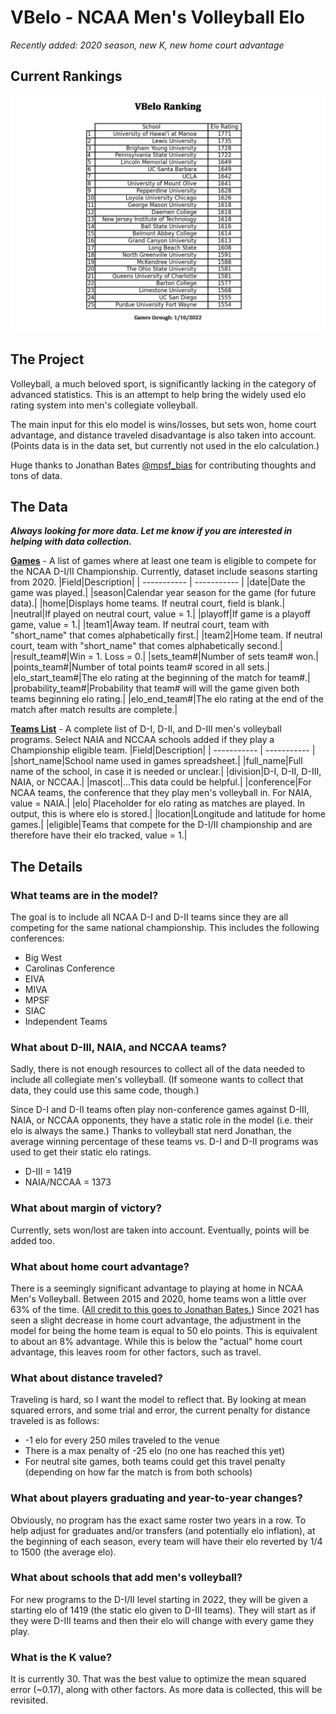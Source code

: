 # VBelo - NCAA Men's Volleyball Elo

*Recently added: 2020 season, new K, new home court advantage*

## Current Rankings
![Up to date top 25 list](/outputs/elo_top_25.jpg)

## The Project
Volleyball, a much beloved sport, is significantly lacking in the category of advanced statistics. This is an attempt to help bring the widely used elo rating system into men's collegiate volleyball.

The main input for this elo model is wins/losses, but sets won, home court advantage, and distance traveled disadvantage is also taken into account. (Points data is in the data set, but currently not used in the elo calculation.)

Huge thanks to Jonathan Bates [@mpsf_bias](http://www.twitter.com/mpsf_bias) for contributing thoughts and tons of data.

## The Data
***Always looking for more data. Let me know if you are interested in helping with data collection.***

**[Games](inputs/games.csv)** - A list of games where at least one team is eligible to compete for the NCAA D-I/II Championship. Currently, dataset include seasons starting from 2020.
|Field|Description|
| ----------- | ----------- |
|date|Date the game was played.|
|season|Calendar year season for the game (for future data).|
|home|Displays home teams. If neutral court, field is blank.|
|neutral|If played on neutral court, value = 1.|
|playoff|If game is a playoff game, value = 1.|
|team1|Away team. If neutral court, team with "short_name" that comes alphabetically first.|
|team2|Home team. If neutral court, team with "short_name" that comes alphabetically second.|
|result_team#|Win = 1. Loss = 0.|
|sets_team#|Number of sets team# won.|
|points_team#|Number of total points team# scored in all sets.|
|elo_start_team#|The elo rating at the beginning of the match for team#.|
|probability_team#|Probability that team# will will the game given both teams beginning elo rating.|
|elo_end_team#|The elo rating at the end of the match after match results are complete.|

**[Teams List](inputs/teams.csv)** - A complete list of D-I, D-II, and D-III men's volleyball programs. Select NAIA and NCCAA schools added if they play a Championship eligible team.
|Field|Description|
| ----------- | ----------- |
|short_name|School name used in games spreadsheet.|
|full_name|Full name of the school, in case it is needed or unclear.|
|division|D-I, D-II, D-III, NAIA, or NCCAA.|
|mascot|...This data could be helpful.|
|conference|For NCAA teams, the conference that they play men's volleyball in. For NAIA, value = NAIA.|
|elo| Placeholder for elo rating as matches are played. In output, this is where elo is stored.|
|location|Longitude and latitude for home games.|
|eligible|Teams that compete for the D-I/II championship and are therefore have their elo tracked, value = 1.|

## The Details
### What teams are in the model?
The goal is to include all NCAA D-I and D-II teams since they are all competing for the same national championship. This includes the following conferences:
* Big West
* Carolinas Conference
* EIVA
* MIVA
* MPSF
* SIAC
* Independent Teams

### What about D-III, NAIA, and NCCAA teams?
Sadly, there is not enough resources to collect all of the data needed to include all collegiate men's volleyball. (If someone wants to collect that data, they could use this same code, though.)

Since D-I and D-II teams often play non-conference games against D-III, NAIA, or NCCAA opponents, they have a static role in the model (i.e. their elo is always the same.) Thanks to volleyball stat nerd Jonathan, the average winning percentage of these teams vs. D-I and D-II programs was used to get their static elo ratings.
* D-III = 1419
* NAIA/NCCAA = 1373

### What about margin of victory?
Currently, sets won/lost are taken into account. Eventually, points will be added too.

### What about home court advantage?
There is a seemingly significant advantage to playing at home in NCAA Men's Volleyball. Between 2015 and 2020, home teams won a little over 63% of the time. \([All credit to this goes to Jonathan Bates.](https://www.offtheblockblog.com/2021/04/data-analysis-home-court-not-as-important-during-2021-season/)\) Since 2021 has seen a slight decrease in home court advantage, the adjustment in the model for being the home team is equal to 50 elo points. This is equivalent to about an 8% advantage. While this is below the "actual" home court advantage, this leaves room for other factors, such as travel.

### What about distance traveled?
Traveling is hard, so I want the model to reflect that. By looking at mean squared errors, and some trial and error, the current penalty for distance traveled is as follows:
* -1 elo for every 250 miles traveled to the venue
* There is a max penalty of -25 elo (no one has reached this yet)
* For neutral site games, both teams could get this travel penalty (depending on how far the match is from both schools)

### What about players graduating and year-to-year changes?
Obviously, no program has the exact same roster two years in a row. To help adjust for graduates and/or transfers (and potentially elo inflation), at the beginning of each season, every team will have their elo reverted by 1/4 to 1500 (the average elo).

### What about schools that add men's volleyball?
For new programs to the D-I/II level starting in 2022, they will be given a starting elo of 1419 (the static elo given to D-III teams). They will start as if they were D-III teams and then their elo will change with every game they play.

### What is the K value?
It is currently 30. That was the best value to optimize the mean squared error (~0.17), along with other factors. As more data is collected, this will be revisited.
